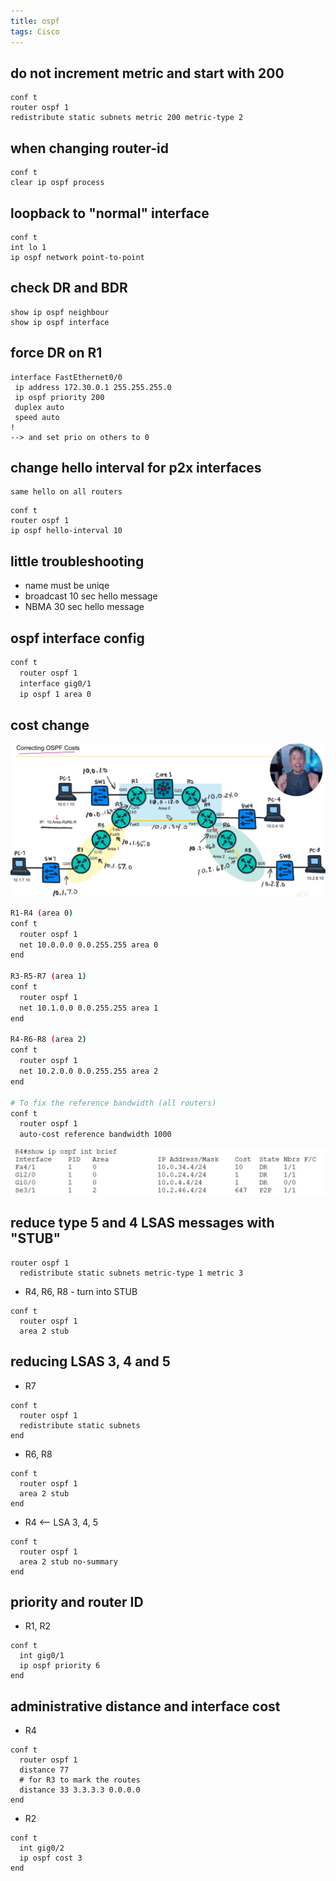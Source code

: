 ```yaml
---
title: ospf
tags: Cisco
---
```


## do not increment metric and start with 200

```
conf t
router ospf 1
redistribute static subnets metric 200 metric-type 2
```

## when changing router-id

```
conf t
clear ip ospf process
```

## loopback to "normal" interface

```
conf t
int lo 1
ip ospf network point-to-point
```

## check DR and BDR

```
show ip ospf neighbour
show ip ospf interface
```

## force DR on R1

```
interface FastEthernet0/0
 ip address 172.30.0.1 255.255.255.0
 ip ospf priority 200
 duplex auto
 speed auto
!
--> and set prio on others to 0
```

## change hello interval for p2x interfaces

```
same hello on all routers
```

```
conf t
router ospf 1
ip ospf hello-interval 10
```

## little troubleshooting

- name must be uniqe
- broadcast 10 sec hello message
- NBMA 30 sec hello message

## ospf interface config
```sh
conf t
  router ospf 1
  interface gig0/1
  ip ospf 1 area 0
```
## cost change

![correcting-cost](/assets/images/cisco/correcting-ospf-cost.png)
```sh
R1-R4 (area 0)
conf t
  router ospf 1
  net 10.0.0.0 0.0.255.255 area 0
end

R3-R5-R7 (area 1)
conf t
  router ospf 1
  net 10.1.0.0 0.0.255.255 area 1
end

R4-R6-R8 (area 2)
conf t
  router ospf 1
  net 10.2.0.0 0.0.255.255 area 2
end

# To fix the reference bandwidth (all routers)
conf t 
  router ospf 1
  auto-cost reference bandwidth 1000
```

![interface-cost](/assets/images/cisco/correction-interface-ospf-cost.png)

## reduce type 5 and 4 LSAS messages with "STUB"
```
router ospf 1
  redistribute static subnets metric-type 1 metric 3
```
- R4, R6, R8 - turn into STUB
```
conf t
  router ospf 1
  area 2 stub
```

## reducing LSAS 3, 4 and 5

- R7
```
conf t
  router ospf 1
  redistribute static subnets
end
```

- R6, R8
```
conf t
  router ospf 1
  area 2 stub
end
```

- R4 <-- LSA 3, 4, 5
```
conf t
  router ospf 1
  area 2 stub no-summary
end
```

## priority and router ID

- R1, R2
```
conf t
  int gig0/1
  ip ospf priority 6
end
```

## administrative distance and interface cost

- R4
```
conf t
  router ospf 1
  distance 77
  # for R3 to mark the routes
  distance 33 3.3.3.3 0.0.0.0 
end
```

- R2
```
conf t
  int gig0/2
  ip ospf cost 3
end
```